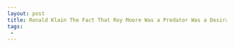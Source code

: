 ```yaml
---
layout: post
title: Ronald Klain The Fact That Roy Moore Was a Predator Was a Desirable Factor for Trump
tags:
 -
---
```


